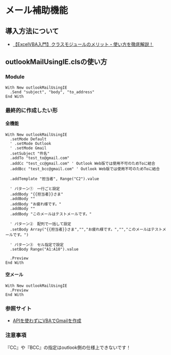 # メール補助機能

## 導入方法について
- [【ExcelVBA入門】クラスモジュールのメリット・使い方を徹底解説！](https://www.sejuku.net/blog/67476)

## outlookMailUsingIE.clsの使い方

### Module
```
With New outlookMailUsingIE
  .Send "subject", "body", "to_address"
End With
```

### 最終的に作成したい形
#### 全機能
```
With New outlookMailUsingIE
  .setMode Default
  ' .setMode Outlook
  ' .setMode Gmail
  .setSubject "件名"
  .addTo "test_to@gmail.com"
  .addCc "test_cc@gmail.com" ' Outlook Web版では使用不可のためToに結合
  .addBcc "test_bcc@gmail.com" ' Outlook Web版では使用不可のためToに結合
  
  .addTemplate "担当者", Range("C2").value
  
  ' パターン①　一行ごと設定
  .addBody "{{担当者}}さま"
  .addBody ""
  .addBody "お疲れ様です。"
  .addBody ""
  .addBody "このメールはテストメールです。"
  
  ' パターン②　配列で一括して設定
  .setBody Array("{{担当者}}さま","","お疲れ様です。","","このメールはテストメールです。")
  
  ' パターン③　セル指定で設定
  .setBody Range("A1:A10").value
  
  .Preview
End With
```
#### 空メール
```
With New outlookMailUsingIE
  .Preview
End With
```

### 参照サイト
- [APIを使わずにVBAでGmailを作成](https://qiita.com/yoshi_782/items/a5d0a3f7ef30f5a36962)

### 注意事項
『CC』や『BCC』の指定はoutlook側の仕様上できないです！

